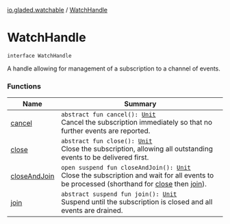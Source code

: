 [io.gladed.watchable](../index.md) / [WatchHandle](./index.md)

# WatchHandle

`interface WatchHandle`

A handle allowing for management of a subscription to a channel of events.

### Functions

| Name | Summary |
|---|---|
| [cancel](cancel.md) | `abstract fun cancel(): `[`Unit`](https://kotlinlang.org/api/latest/jvm/stdlib/kotlin/-unit/index.html)<br>Cancel the subscription immediately so that no further events are reported. |
| [close](close.md) | `abstract fun close(): `[`Unit`](https://kotlinlang.org/api/latest/jvm/stdlib/kotlin/-unit/index.html)<br>Close the subscription, allowing all outstanding events to be delivered first. |
| [closeAndJoin](close-and-join.md) | `open suspend fun closeAndJoin(): `[`Unit`](https://kotlinlang.org/api/latest/jvm/stdlib/kotlin/-unit/index.html)<br>Close the subscription and wait for all events to be processed (shorthand for [close](close.md) then [join](join.md)). |
| [join](join.md) | `abstract suspend fun join(): `[`Unit`](https://kotlinlang.org/api/latest/jvm/stdlib/kotlin/-unit/index.html)<br>Suspend until the subscription is closed and all events are drained. |
